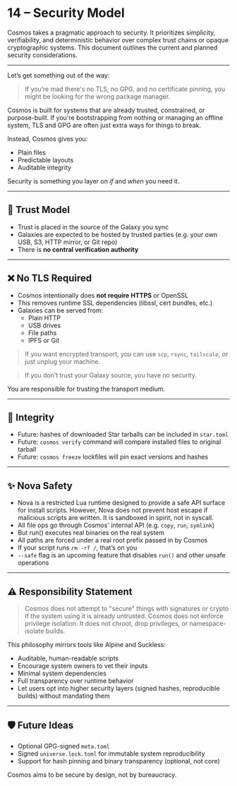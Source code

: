 # 14 – Security Model

Cosmos takes a pragmatic approach to security. It prioritizes simplicity, verifiability, and deterministic behavior over complex trust chains or opaque cryptographic systems. This document outlines the current and planned security considerations.

---

Let’s get something out of the way:
> If you’re mad there's no TLS, no GPG, and no certificate pinning, you might be looking for the wrong package manager.

Cosmos is built for systems that are already trusted, constrained, or purpose-built. If you're bootstrapping from 
nothing or managing an offline system, TLS and GPG are often just extra ways for things to break.

Instead, Cosmos gives you:
- Plain files
- Predictable layouts
- Auditable integrity

Security is something you layer on *if* and *when* you need it.

---

## 🔐 Trust Model
- Trust is placed in the source of the Galaxy you sync
- Galaxies are expected to be hosted by trusted parties (e.g. your own USB, S3, HTTP mirror, or Git repo)
- There is **no central verification authority**

---

## ❌ No TLS Required
- Cosmos intentionally does **not require HTTPS** or OpenSSL
- This removes runtime SSL dependencies (libssl, cert bundles, etc.)
- Galaxies can be served from:
  - Plain HTTP
  - USB drives
  - File paths
  - IPFS or Git

> If you want encrypted transport, you can use `scp`, `rsync`, `tailscale`, or just unplug your machine.

> If you don’t trust your Galaxy source, you have no security.

You are responsible for trusting the transport medium.

---

## 🔢 Integrity
- Future: hashes of downloaded Star tarballs can be included in `star.toml`
- Future: `cosmos verify` command will compare installed files to original tarball
- Future: `cosmos freeze` lockfiles will pin exact versions and hashes

---

## ✨ Nova Safety
- Nova is a restricted Lua runtime designed to provide a safe API surface for install scripts. However, Nova does not prevent host escape if malicious scripts are written. It is sandboxed in spirit, not in syscall.
- All file ops go through Cosmos' internal API (e.g. `copy`, `run`, `symlink`)
- But run() executes real binaries on the real system
- All paths are forced under a real root prefix passed in by Cosmos
- If your script runs `rm -rf /`, that’s on you
- `--safe` flag is an upcoming feature that disables `run()` and other unsafe operations

---

## ⚠️ Responsibility Statement
> Cosmos does not attempt to "secure" things with signatures or crypto if the system using it is already untrusted. Cosmos does not enforce privilege isolation. It does not chroot, drop privileges, or namespace-isolate builds.

This philosophy mirrors tools like Alpine and Suckless:
- Auditable, human-readable scripts
- Encourage system owners to vet their inputs
- Minimal system dependencies
- Full transparency over runtime behavior
- Let users opt into higher security layers (signed hashes, reproducible builds) without mandating them

---

## 🛡️ Future Ideas
- Optional GPG-signed `meta.toml`
- Signed `universe.lock.toml` for immutable system reproducibility
- Support for hash pinning and binary transparency (optional, not core)

Cosmos aims to be secure by design, not by bureaucracy.

